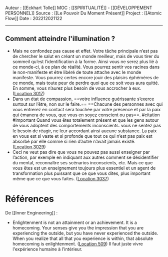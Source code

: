 Auteur : [[Eckhart Tolle]]
MOC : [[SPIRITUALITÉ]] - [[DÉVELOPPEMENT PERSONNEL]]
Source : [[Le Pouvoir Du Moment Présent]]
Project : [[Atomic Flow]]
Date : 202212021122
***

## Comment atteindre l'illumination ?
- Mais ne confondez pas cause et effet. Votre tâche principale n’est pas de chercher le salut en créant un monde meilleur, mais de vous tirer du sommeil qu’est l’identification à la forme. Ainsi vous ne serez plus lié à ce monde-ci, à ce plan de réalité. Vous pourrez sentir vos racines dans le non-manifeste et être libéré de toute attache avec le monde manifeste. Vous pourrez certes encore jouir des plaisirs éphémères de ce monde, mais toute peur de perdre quoi que ce soit vous aura quitté. En somme, vous n’aurez plus besoin de vous accrocher à eux. ([Location 3017](https://readwise.io/to_kindle?action=open&asin=B00UETMHG2&location=3017))
- Dans un état de compassion, ==votre influence guérissante s’exerce surtout sur l’être, non sur le faire.== ==Chacune des personnes avec qui vous entrerez en contact sera touchée par votre présence et par la paix qui émanera de vous, que vous en soyez conscient ou pas==. #citation #important Quand vous êtes totalement présent et que les gens autour de vous adoptent des comportements inconscients. vous ne sentez pas le besoin de réagir, ne leur accordant ainsi aucune substance. La paix en vous est si vaste et si profonde que tout ce qui n’est pas paix est absorbé par elle comme si rien d’autre n’avait jamais existé. ([Location 3029](https://readwise.io/to_kindle?action=open&asin=B00UETMHG2&location=3029))
- Ceci ne veut pas dire que vous ne pouvez pas aussi enseigner par l’action, par exemple en indiquant aux autres comment se désidentifier du mental, reconnaître ses scénarios inconscients, etc. Mais ce que vous êtes est un enseignement toujours plus essentiel et un agent de transformation plus puissant que ce que vous dites, plus important même que ce que vous faites. ([Location 3037](https://readwise.io/to_kindle?action=open&asin=B00UETMHG2&location=3037))

# Références
De [[Inner Engineering]] : 
- Enlightenment is not an attainment or an achievement. It is a homecoming. Your senses give you the impression that you are experiencing the outside, but you have never experienced the outside. When you realize that all that you experience is within, that absolute homecoming is enlightenment. ([Location 509](https://readwise.io/to_kindle?action=open&asin=B01B0K98D8&location=509))
Il faut juste vivre l'expérience humaine à l'intérieur. 